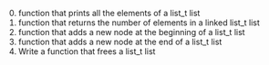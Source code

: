 0. function that prints all the elements of a list_t list
1. function that returns the number of elements in a linked list_t list
2. function that adds a new node at the beginning of a list_t list
3. function that adds a new node at the end of a list_t list
4. Write a function that frees a list_t list